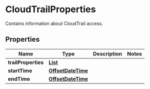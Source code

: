 

# CloudTrailProperties

Contains information about CloudTrail access.

## Properties

| Name | Type | Description | Notes |
|------------ | ------------- | ------------- | -------------|
|**trailProperties** | [**List**](List.md) |  |  |
|**startTime** | [**OffsetDateTime**](OffsetDateTime.md) |  |  |
|**endTime** | [**OffsetDateTime**](OffsetDateTime.md) |  |  |



